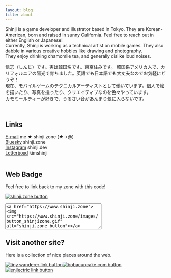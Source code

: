 ```yaml
---
layout: blog
title: about
---
```

Shinji is a game developer and illustrator based in Tokyo. They are Korean-American, born and raised in sunny California. Feel free to reach out in either English or Japanese!<br>
Currently, Shinji is working as a technical artist on mobile games. They also dabble in various creative hobbies like drawing and photography.<br>
They enjoy drinking chamomile tea, and generally dislike loud noises. 
<jp>
  <p>信志（しんじ）です。実は韓国名です。東京住みです。
    韓国系アメリカ人で、カリフォルニアの陽光で育ちました。英語でも日本語でも大丈夫なのでお気軽にどうぞ！<br>
    現在、モバイルゲームのテクニカルアーティストとして働いています。個人で絵を描いたり、写真を撮ったり、クリエイティブなのを色々やっています。<br>
    カモミールティーが好きで、うるさい音があんまり気に入らないです。
  </p>
</jp> 
<br>
<h2>Links</h2>
<a href="mailto:me@shinji.zone"><reallink><span class="icon email" alt="Email"></span>E-mail</reallink></a> <falselink class="falselink">me ★ shinji.zone (★→@)</falselink><br>
<a href="https://bsky.app/profile/shinji.zone"><reallink><span class="icon bsky" alt="Bluesky"></span> Bluesky</reallink></a> <falselink class="falselink">shinji.zone</falselink><br>
<a href="https://www.instagram.com/shinji.dev/"><reallink><span class="icon instagram" alt="Instagram"></span> Instagram</reallink></a> <falselink class="falselink">shinji.dev</falselink><br>
<a href="https://letterboxd.com/kimshinji/"><reallink><span class="icon letterboxd" alt="Letterboxd"></span> Letterboxd</reallink></a> <falselink class="falselink">kimshinji</falselink><br>
<br>
<h2>Web Badge</h2>
Feel free to link back to my zone with this code!

<a href="{{ site.url }}"><img src="../images/button_shinjizone.gif" alt="shinji.zone button"></a>
<textarea name="button code" cols="35" rows="5" readonly><a href="https://www.shinji.zone"><img src="https://www.shinji.zone/images/button_shinjizone.gif" alt="shinji.zone button"></a></textarea>
<br>
<h2>Visit another site?</h2>
Here is a collection of nice places around the web.

<a href="https://tnywndr.cafe" id="button"><img src="https://tnywndr.cafe/img/button_tnywndr.gif" alt="tiny wanderer link button"></a><a href="https://bobacupcake.com"><img src="https://bobacupcake.com/images/imrob.png" alt="bobacupcake.com button"></a><a href="https://enjlectric.github.io/" id="button"><img src="../images/button_enjlectric.png" alt="enjlectric link button"></a>